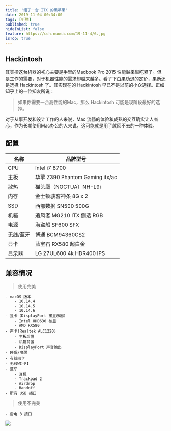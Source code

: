 ```yaml
---
title: '组了一台 ITX 的黑苹果'
date: 2019-11-04 00:34:00
tags: [折腾]
published: true
hideInList: false
feature: https://cdn.nuoea.com/19-11-4/6.jpg
isTop: true
---
```


## Hackintosh

其实攒这台机器的初心主要是手里的Macbook Pro 2015 性能越来越吃紧了。但是工作的需要，对于机器性能的需求却越来越多。看了下白果劝退的定价，果断还是选择 Hackintosh 了。其实现在的 Hackintosh 早已不是以前的小众选择。正如知乎上的一位知友所说：

>  如果你需要一台高性能的Mac，那么 Hackintosh 可能是现阶段最好的选择。

对于从事开发和设计工作的人来说，Mac 流畅的体验和成熟的交互确实让人省心，作为长期使用Mac办公的人来说，这可能就是用了就回不去的一种体验。

## 配置

名称|品牌型号
-|-
CPU|Intel i7 8700
主板|华擎 Z390 Phantom Gaming itx/ac
散热|猫头鹰（NOCTUA）NH-L9i
内存|金士顿骇客神条 8G x 2
SSD|西部数据 SN500 500G
机箱|追风者 MG210 ITX 侧透 RGB
电源|海盗船 SF600 SFX
无线/蓝牙|博通 BCM94360CS2
显卡|蓝宝石 RX580 超白金
显示器|LG 27UL600 4k HDR400 IPS

## 兼容情况

> 使用完美

```
- macOS 版本
    - 10.14.4
    - 10.14.5
    - 10.14.6
- 显卡（DisplayPort 接显示器）
    - Intel UHD630 核显
    - AMD RX580
- 声卡(Realtek ALC1220)
    - 主板后置
    - 机箱前置
    - DisplayPort 声音输出
- 睡眠/唤醒
- 有线网卡
- 无线WI-FI
- 蓝牙
    - 耳机
    - Trackpad 2
    - Airdrop
    - Handoff
- 所有 USB 插口

```

> 使用不完美

```
- 雷电 3 接口
```

![](https://cdn.nuoea.com/19-11-4/7.jpg-s)



